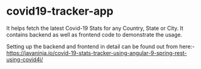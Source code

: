 # covid19-tracker-app
It helps fetch the latest Covid-19 Stats for any Country, State or City. It contains backend as well as frontend code to demonstrate the usage.

Setting up the backend and frontend in detail can be found out from here:-
https://javaninja.io/covid-19-stats-tracker-using-angular-9-spring-rest-using-covid4j/

